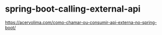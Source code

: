 # spring-boot-calling-external-api
https://acervolima.com/como-chamar-ou-consumir-api-externa-no-spring-boot/

